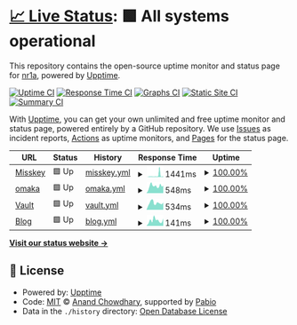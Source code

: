 # [📈 Live Status](https://status.nr1a.inc): <!--live status--> **🟩 All systems operational**

This repository contains the open-source uptime monitor and status page for [nr1a](https://status.nr1a.inc), powered by [Upptime](https://github.com/upptime/upptime).

[![Uptime CI](https://github.com/nr1a/nr1ainc-uptime/workflows/Uptime%20CI/badge.svg)](https://github.com/nr1a/nr1ainc-uptime/actions?query=workflow%3A%22Uptime+CI%22)
[![Response Time CI](https://github.com/nr1a/nr1ainc-uptime/workflows/Response%20Time%20CI/badge.svg)](https://github.com/nr1a/nr1ainc-uptime/actions?query=workflow%3A%22Response+Time+CI%22)
[![Graphs CI](https://github.com/nr1a/nr1ainc-uptime/workflows/Graphs%20CI/badge.svg)](https://github.com/nr1a/nr1ainc-uptime/actions?query=workflow%3A%22Graphs+CI%22)
[![Static Site CI](https://github.com/nr1a/nr1ainc-uptime/workflows/Static%20Site%20CI/badge.svg)](https://github.com/nr1a/nr1ainc-uptime/actions?query=workflow%3A%22Static+Site+CI%22)
[![Summary CI](https://github.com/nr1a/nr1ainc-uptime/workflows/Summary%20CI/badge.svg)](https://github.com/nr1a/nr1ainc-uptime/actions?query=workflow%3A%22Summary+CI%22)

With [Upptime](https://upptime.js.org), you can get your own unlimited and free uptime monitor and status page, powered entirely by a GitHub repository. We use [Issues](https://github.com/nr1a/nr1ainc-uptime/issues) as incident reports, [Actions](https://github.com/nr1a/nr1ainc-uptime/actions) as uptime monitors, and [Pages](https://status.nr1a.inc) for the status page.

<!--start: status pages-->
<!-- This summary is generated by Upptime (https://github.com/upptime/upptime) -->
<!-- Do not edit this manually, your changes will be overwritten -->
<!-- prettier-ignore -->
| URL | Status | History | Response Time | Uptime |
| --- | ------ | ------- | ------------- | ------ |
| <img alt="" src="https://icons.duckduckgo.com/ip3/lo.nr1a.inc.ico" height="13"> [Misskey](https://lo.nr1a.inc) | 🟩 Up | [misskey.yml](https://github.com/nr1a/nr1ainc-uptime/commits/HEAD/history/misskey.yml) | <details><summary><img alt="Response time graph" src="./graphs/misskey/response-time-week.png" height="20"> 1441ms</summary><br><a href="https://status.nr1a.inc/history/misskey"><img alt="Response time 1441" src="https://img.shields.io/endpoint?url=https%3A%2F%2Fraw.githubusercontent.com%2Fnr1a%2Fnr1ainc-uptime%2FHEAD%2Fapi%2Fmisskey%2Fresponse-time.json"></a><br><a href="https://status.nr1a.inc/history/misskey"><img alt="24-hour response time 604" src="https://img.shields.io/endpoint?url=https%3A%2F%2Fraw.githubusercontent.com%2Fnr1a%2Fnr1ainc-uptime%2FHEAD%2Fapi%2Fmisskey%2Fresponse-time-day.json"></a><br><a href="https://status.nr1a.inc/history/misskey"><img alt="7-day response time 1441" src="https://img.shields.io/endpoint?url=https%3A%2F%2Fraw.githubusercontent.com%2Fnr1a%2Fnr1ainc-uptime%2FHEAD%2Fapi%2Fmisskey%2Fresponse-time-week.json"></a><br><a href="https://status.nr1a.inc/history/misskey"><img alt="30-day response time 1441" src="https://img.shields.io/endpoint?url=https%3A%2F%2Fraw.githubusercontent.com%2Fnr1a%2Fnr1ainc-uptime%2FHEAD%2Fapi%2Fmisskey%2Fresponse-time-month.json"></a><br><a href="https://status.nr1a.inc/history/misskey"><img alt="1-year response time 1441" src="https://img.shields.io/endpoint?url=https%3A%2F%2Fraw.githubusercontent.com%2Fnr1a%2Fnr1ainc-uptime%2FHEAD%2Fapi%2Fmisskey%2Fresponse-time-year.json"></a></details> | <details><summary><a href="https://status.nr1a.inc/history/misskey">100.00%</a></summary><a href="https://status.nr1a.inc/history/misskey"><img alt="All-time uptime 100.00%" src="https://img.shields.io/endpoint?url=https%3A%2F%2Fraw.githubusercontent.com%2Fnr1a%2Fnr1ainc-uptime%2FHEAD%2Fapi%2Fmisskey%2Fuptime.json"></a><br><a href="https://status.nr1a.inc/history/misskey"><img alt="24-hour uptime 100.00%" src="https://img.shields.io/endpoint?url=https%3A%2F%2Fraw.githubusercontent.com%2Fnr1a%2Fnr1ainc-uptime%2FHEAD%2Fapi%2Fmisskey%2Fuptime-day.json"></a><br><a href="https://status.nr1a.inc/history/misskey"><img alt="7-day uptime 100.00%" src="https://img.shields.io/endpoint?url=https%3A%2F%2Fraw.githubusercontent.com%2Fnr1a%2Fnr1ainc-uptime%2FHEAD%2Fapi%2Fmisskey%2Fuptime-week.json"></a><br><a href="https://status.nr1a.inc/history/misskey"><img alt="30-day uptime 100.00%" src="https://img.shields.io/endpoint?url=https%3A%2F%2Fraw.githubusercontent.com%2Fnr1a%2Fnr1ainc-uptime%2FHEAD%2Fapi%2Fmisskey%2Fuptime-month.json"></a><br><a href="https://status.nr1a.inc/history/misskey"><img alt="1-year uptime 100.00%" src="https://img.shields.io/endpoint?url=https%3A%2F%2Fraw.githubusercontent.com%2Fnr1a%2Fnr1ainc-uptime%2FHEAD%2Fapi%2Fmisskey%2Fuptime-year.json"></a></details>
| <img alt="" src="https://icons.duckduckgo.com/ip3/omaka.nr1a.inc.ico" height="13"> [omaka](https://omaka.nr1a.inc) | 🟩 Up | [omaka.yml](https://github.com/nr1a/nr1ainc-uptime/commits/HEAD/history/omaka.yml) | <details><summary><img alt="Response time graph" src="./graphs/omaka/response-time-week.png" height="20"> 548ms</summary><br><a href="https://status.nr1a.inc/history/omaka"><img alt="Response time 548" src="https://img.shields.io/endpoint?url=https%3A%2F%2Fraw.githubusercontent.com%2Fnr1a%2Fnr1ainc-uptime%2FHEAD%2Fapi%2Fomaka%2Fresponse-time.json"></a><br><a href="https://status.nr1a.inc/history/omaka"><img alt="24-hour response time 586" src="https://img.shields.io/endpoint?url=https%3A%2F%2Fraw.githubusercontent.com%2Fnr1a%2Fnr1ainc-uptime%2FHEAD%2Fapi%2Fomaka%2Fresponse-time-day.json"></a><br><a href="https://status.nr1a.inc/history/omaka"><img alt="7-day response time 548" src="https://img.shields.io/endpoint?url=https%3A%2F%2Fraw.githubusercontent.com%2Fnr1a%2Fnr1ainc-uptime%2FHEAD%2Fapi%2Fomaka%2Fresponse-time-week.json"></a><br><a href="https://status.nr1a.inc/history/omaka"><img alt="30-day response time 548" src="https://img.shields.io/endpoint?url=https%3A%2F%2Fraw.githubusercontent.com%2Fnr1a%2Fnr1ainc-uptime%2FHEAD%2Fapi%2Fomaka%2Fresponse-time-month.json"></a><br><a href="https://status.nr1a.inc/history/omaka"><img alt="1-year response time 548" src="https://img.shields.io/endpoint?url=https%3A%2F%2Fraw.githubusercontent.com%2Fnr1a%2Fnr1ainc-uptime%2FHEAD%2Fapi%2Fomaka%2Fresponse-time-year.json"></a></details> | <details><summary><a href="https://status.nr1a.inc/history/omaka">100.00%</a></summary><a href="https://status.nr1a.inc/history/omaka"><img alt="All-time uptime 100.00%" src="https://img.shields.io/endpoint?url=https%3A%2F%2Fraw.githubusercontent.com%2Fnr1a%2Fnr1ainc-uptime%2FHEAD%2Fapi%2Fomaka%2Fuptime.json"></a><br><a href="https://status.nr1a.inc/history/omaka"><img alt="24-hour uptime 100.00%" src="https://img.shields.io/endpoint?url=https%3A%2F%2Fraw.githubusercontent.com%2Fnr1a%2Fnr1ainc-uptime%2FHEAD%2Fapi%2Fomaka%2Fuptime-day.json"></a><br><a href="https://status.nr1a.inc/history/omaka"><img alt="7-day uptime 100.00%" src="https://img.shields.io/endpoint?url=https%3A%2F%2Fraw.githubusercontent.com%2Fnr1a%2Fnr1ainc-uptime%2FHEAD%2Fapi%2Fomaka%2Fuptime-week.json"></a><br><a href="https://status.nr1a.inc/history/omaka"><img alt="30-day uptime 100.00%" src="https://img.shields.io/endpoint?url=https%3A%2F%2Fraw.githubusercontent.com%2Fnr1a%2Fnr1ainc-uptime%2FHEAD%2Fapi%2Fomaka%2Fuptime-month.json"></a><br><a href="https://status.nr1a.inc/history/omaka"><img alt="1-year uptime 100.00%" src="https://img.shields.io/endpoint?url=https%3A%2F%2Fraw.githubusercontent.com%2Fnr1a%2Fnr1ainc-uptime%2FHEAD%2Fapi%2Fomaka%2Fuptime-year.json"></a></details>
| <img alt="" src="https://icons.duckduckgo.com/ip3/vault.nr1a.inc.ico" height="13"> [Vault](https://vault.nr1a.inc) | 🟩 Up | [vault.yml](https://github.com/nr1a/nr1ainc-uptime/commits/HEAD/history/vault.yml) | <details><summary><img alt="Response time graph" src="./graphs/vault/response-time-week.png" height="20"> 534ms</summary><br><a href="https://status.nr1a.inc/history/vault"><img alt="Response time 534" src="https://img.shields.io/endpoint?url=https%3A%2F%2Fraw.githubusercontent.com%2Fnr1a%2Fnr1ainc-uptime%2FHEAD%2Fapi%2Fvault%2Fresponse-time.json"></a><br><a href="https://status.nr1a.inc/history/vault"><img alt="24-hour response time 572" src="https://img.shields.io/endpoint?url=https%3A%2F%2Fraw.githubusercontent.com%2Fnr1a%2Fnr1ainc-uptime%2FHEAD%2Fapi%2Fvault%2Fresponse-time-day.json"></a><br><a href="https://status.nr1a.inc/history/vault"><img alt="7-day response time 534" src="https://img.shields.io/endpoint?url=https%3A%2F%2Fraw.githubusercontent.com%2Fnr1a%2Fnr1ainc-uptime%2FHEAD%2Fapi%2Fvault%2Fresponse-time-week.json"></a><br><a href="https://status.nr1a.inc/history/vault"><img alt="30-day response time 534" src="https://img.shields.io/endpoint?url=https%3A%2F%2Fraw.githubusercontent.com%2Fnr1a%2Fnr1ainc-uptime%2FHEAD%2Fapi%2Fvault%2Fresponse-time-month.json"></a><br><a href="https://status.nr1a.inc/history/vault"><img alt="1-year response time 534" src="https://img.shields.io/endpoint?url=https%3A%2F%2Fraw.githubusercontent.com%2Fnr1a%2Fnr1ainc-uptime%2FHEAD%2Fapi%2Fvault%2Fresponse-time-year.json"></a></details> | <details><summary><a href="https://status.nr1a.inc/history/vault">100.00%</a></summary><a href="https://status.nr1a.inc/history/vault"><img alt="All-time uptime 100.00%" src="https://img.shields.io/endpoint?url=https%3A%2F%2Fraw.githubusercontent.com%2Fnr1a%2Fnr1ainc-uptime%2FHEAD%2Fapi%2Fvault%2Fuptime.json"></a><br><a href="https://status.nr1a.inc/history/vault"><img alt="24-hour uptime 100.00%" src="https://img.shields.io/endpoint?url=https%3A%2F%2Fraw.githubusercontent.com%2Fnr1a%2Fnr1ainc-uptime%2FHEAD%2Fapi%2Fvault%2Fuptime-day.json"></a><br><a href="https://status.nr1a.inc/history/vault"><img alt="7-day uptime 100.00%" src="https://img.shields.io/endpoint?url=https%3A%2F%2Fraw.githubusercontent.com%2Fnr1a%2Fnr1ainc-uptime%2FHEAD%2Fapi%2Fvault%2Fuptime-week.json"></a><br><a href="https://status.nr1a.inc/history/vault"><img alt="30-day uptime 100.00%" src="https://img.shields.io/endpoint?url=https%3A%2F%2Fraw.githubusercontent.com%2Fnr1a%2Fnr1ainc-uptime%2FHEAD%2Fapi%2Fvault%2Fuptime-month.json"></a><br><a href="https://status.nr1a.inc/history/vault"><img alt="1-year uptime 100.00%" src="https://img.shields.io/endpoint?url=https%3A%2F%2Fraw.githubusercontent.com%2Fnr1a%2Fnr1ainc-uptime%2FHEAD%2Fapi%2Fvault%2Fuptime-year.json"></a></details>
| <img alt="" src="https://icons.duckduckgo.com/ip3/blog.nr1a.inc.ico" height="13"> [Blog](https://blog.nr1a.inc) | 🟩 Up | [blog.yml](https://github.com/nr1a/nr1ainc-uptime/commits/HEAD/history/blog.yml) | <details><summary><img alt="Response time graph" src="./graphs/blog/response-time-week.png" height="20"> 141ms</summary><br><a href="https://status.nr1a.inc/history/blog"><img alt="Response time 141" src="https://img.shields.io/endpoint?url=https%3A%2F%2Fraw.githubusercontent.com%2Fnr1a%2Fnr1ainc-uptime%2FHEAD%2Fapi%2Fblog%2Fresponse-time.json"></a><br><a href="https://status.nr1a.inc/history/blog"><img alt="24-hour response time 192" src="https://img.shields.io/endpoint?url=https%3A%2F%2Fraw.githubusercontent.com%2Fnr1a%2Fnr1ainc-uptime%2FHEAD%2Fapi%2Fblog%2Fresponse-time-day.json"></a><br><a href="https://status.nr1a.inc/history/blog"><img alt="7-day response time 141" src="https://img.shields.io/endpoint?url=https%3A%2F%2Fraw.githubusercontent.com%2Fnr1a%2Fnr1ainc-uptime%2FHEAD%2Fapi%2Fblog%2Fresponse-time-week.json"></a><br><a href="https://status.nr1a.inc/history/blog"><img alt="30-day response time 141" src="https://img.shields.io/endpoint?url=https%3A%2F%2Fraw.githubusercontent.com%2Fnr1a%2Fnr1ainc-uptime%2FHEAD%2Fapi%2Fblog%2Fresponse-time-month.json"></a><br><a href="https://status.nr1a.inc/history/blog"><img alt="1-year response time 141" src="https://img.shields.io/endpoint?url=https%3A%2F%2Fraw.githubusercontent.com%2Fnr1a%2Fnr1ainc-uptime%2FHEAD%2Fapi%2Fblog%2Fresponse-time-year.json"></a></details> | <details><summary><a href="https://status.nr1a.inc/history/blog">100.00%</a></summary><a href="https://status.nr1a.inc/history/blog"><img alt="All-time uptime 100.00%" src="https://img.shields.io/endpoint?url=https%3A%2F%2Fraw.githubusercontent.com%2Fnr1a%2Fnr1ainc-uptime%2FHEAD%2Fapi%2Fblog%2Fuptime.json"></a><br><a href="https://status.nr1a.inc/history/blog"><img alt="24-hour uptime 100.00%" src="https://img.shields.io/endpoint?url=https%3A%2F%2Fraw.githubusercontent.com%2Fnr1a%2Fnr1ainc-uptime%2FHEAD%2Fapi%2Fblog%2Fuptime-day.json"></a><br><a href="https://status.nr1a.inc/history/blog"><img alt="7-day uptime 100.00%" src="https://img.shields.io/endpoint?url=https%3A%2F%2Fraw.githubusercontent.com%2Fnr1a%2Fnr1ainc-uptime%2FHEAD%2Fapi%2Fblog%2Fuptime-week.json"></a><br><a href="https://status.nr1a.inc/history/blog"><img alt="30-day uptime 100.00%" src="https://img.shields.io/endpoint?url=https%3A%2F%2Fraw.githubusercontent.com%2Fnr1a%2Fnr1ainc-uptime%2FHEAD%2Fapi%2Fblog%2Fuptime-month.json"></a><br><a href="https://status.nr1a.inc/history/blog"><img alt="1-year uptime 100.00%" src="https://img.shields.io/endpoint?url=https%3A%2F%2Fraw.githubusercontent.com%2Fnr1a%2Fnr1ainc-uptime%2FHEAD%2Fapi%2Fblog%2Fuptime-year.json"></a></details>

<!--end: status pages-->

[**Visit our status website →**](https://status.nr1a.inc)

## 📄 License

- Powered by: [Upptime](https://github.com/upptime/upptime)
- Code: [MIT](./LICENSE) © [Anand Chowdhary](https://anandchowdhary.com), supported by [Pabio](https://pabio.com)
- Data in the `./history` directory: [Open Database License](https://opendatacommons.org/licenses/odbl/1-0/)
